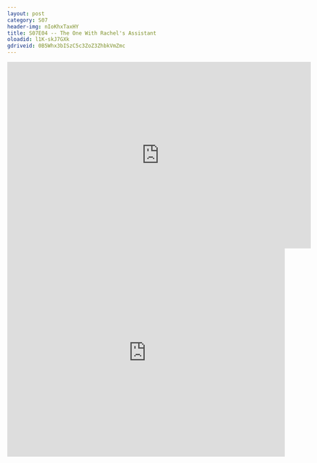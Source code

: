 ```yaml
---
layout: post 
category: S07 
header-img: nIoKhxTaxHY 
title: S07E04 -- The One With Rachel's Assistant 
oloadid: l1K-skJ7GXk 
gdriveid: 0B5Whx3bISzC5c3ZoZ3ZhbkVmZmc 
--- 
```

<!--more--> 
<iframe src='https://openload.co/embed/l1K-skJ7GXk/' width='700' height='430' frameborder='0' scrolling='no' allowfullscreen='allowfullscreen'></iframe> 
<iframe src='https://drive.google.com/file/d/0B5Whx3bISzC5c3ZoZ3ZhbkVmZmc/preview' width='640' height='480' frameborder='0' scrolling='no' allowfullscreen='allowfullscreen'></iframe> 